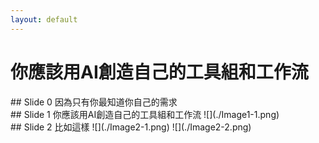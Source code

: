 ```yaml
---
layout: default
---
```


# 你應該用AI創造自己的工具組和工作流

<div class="slide" id="slide0">
## Slide 0
因為只有你最知道你自己的需求
</div>

<div class="slide" id="slide1">
## Slide 1
你應該用AI創造自己的工具組和工作流
![](./Image1-1.png)
</div>

<div class="slide" id="slide2">
## Slide 2
比如這樣
![](./Image2-1.png)
![](./Image2-2.png)
</div>

<script src="https://ajax.googleapis.com/ajax/libs/jquery/3.5.1/jquery.min.js"></script>

<script>
  $(document).ready(function() {
    var currentSlide = 0;
    var totalSlides = $('.slide').length;

    // Hide all slides except the first one
    $('.slide').hide();
    $('#slide' + currentSlide).show();

    // Add the navigation buttons
    var prevSlideButton = '<button id="prevSlide" style="position: fixed; left: 10px; bottom: 10px; font-size: 2em;">Previous Slide</button>';
    var nextSlideButton = '<button id="nextSlide" style="position: fixed; right: 10px; bottom: 10px; font-size: 2em;">Next Slide</button>';
    $("body").append(prevSlideButton, nextSlideButton);

    // Initially disable the Previous Slide button
    $('#prevSlide').prop('disabled', true);

    // When the Next Slide button is clicked
    $('#nextSlide').click(function() {
      // Hide current slide
      $('#slide' + currentSlide).hide();

      // Increment currentSlide
      currentSlide = (currentSlide + 1) % totalSlides;

      // Show next slide
      $('#slide' + currentSlide).show();

      // Enable the Previous Slide button
      $('#prevSlide').prop('disabled', false);

      // Disable the Next Slide button if this is the last slide
      if (currentSlide === totalSlides - 1) {
        $('#nextSlide').prop('disabled', true);
      }
    });

    // When the Previous Slide button is clicked
    $('#prevSlide').click(function() {
      // Hide current slide
      $('#slide' + currentSlide).hide();

      // Decrement currentSlide
      currentSlide = (currentSlide - 1 + totalSlides) % totalSlides;

      // Show previous slide
      $('#slide' + currentSlide).show();

      // Enable the Next Slide button
      $('#nextSlide').prop('disabled', false);

      // Disable the Previous Slide button if this is the first slide
      if (currentSlide === 0) {
        $('#prevSlide').prop('disabled', true);
      }
    });
  });
</script>
